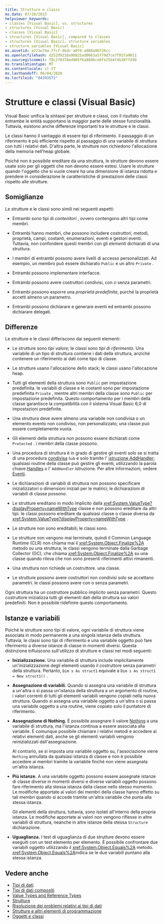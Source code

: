 ```yaml
---
title: Strutture e classi
ms.date: 07/20/2015
helpviewer_keywords:
- classes [Visual Basic], vs. structures
- structures [Visual Basic]
- classes [Visual Basic]
- structures [Visual Basic], compared to classes
- structures [Visual Basic], structure variables
- structure variables [Visual Basic]
ms.assetid: a221e74a-ffcf-4bdc-a0f6-a088a9bf26cc
ms.openlocfilehash: d252d9216a9b825ad0663a5779d7ce7f81fa9011
ms.sourcegitcommit: f8c270376ed905f6a8896ce0fe25b4f4b38ff498
ms.translationtype: MT
ms.contentlocale: it-IT
ms.lasthandoff: 06/04/2020
ms.locfileid: "84393572"
---
```

# <a name="structures-and-classes-visual-basic"></a>Strutture e classi (Visual Basic)
Visual Basic unifica la sintassi per strutture e classi, con il risultato che entrambe le entità supportano la maggior parte delle stesse funzionalità. Tuttavia, esistono anche differenze importanti tra le strutture e le classi.  
  
 Le classi hanno il vantaggio di essere tipi di riferimento. il passaggio di un riferimento è più efficiente rispetto al passaggio di una variabile di struttura con tutti i relativi dati. D'altra parte, le strutture non richiedono l'allocazione della memoria nell'heap globale.  
  
 Poiché non è possibile ereditare da una struttura, le strutture devono essere usate solo per gli oggetti che non devono essere estesi. Usare le strutture quando l'oggetto che si vuole creare ha una dimensione di istanza ridotta e prendere in considerazione le caratteristiche di prestazioni delle classi rispetto alle strutture.  
  
## <a name="similarities"></a>Somiglianze  
 Le strutture e le classi sono simili nei seguenti aspetti:  
  
- Entrambi sono tipi di *contenitori* , ovvero contengono altri tipi come membri.  
  
- Entrambi hanno membri, che possono includere costruttori, metodi, proprietà, campi, costanti, enumerazioni, eventi e gestori eventi. Tuttavia, non confondere questi membri con gli *elementi* dichiarati di una struttura.  
  
- I membri di entrambi possono avere livelli di accesso personalizzati. Ad esempio, un membro può essere dichiarato `Public` e un altro `Private` .  
  
- Entrambi possono implementare interfacce.  
  
- Entrambi possono avere costruttori condivisi, con o senza parametri.  
  
- Entrambi possono esporre una *proprietà predefinita*, purché la proprietà accetti almeno un parametro.  
  
- Entrambi possono dichiarare e generare eventi ed entrambi possono dichiarare delegati.  
  
## <a name="differences"></a>Differenze  
 Le strutture e le classi differiscono dai seguenti elementi:  
  
- Le strutture sono *tipi valore*; le classi sono *tipi di riferimento*. Una variabile di un tipo di struttura contiene i dati della struttura, anziché contenere un riferimento ai dati come tipo di classe.  
  
- Le strutture usano l'allocazione dello stack; le classi usano l'allocazione heap.  
  
- Tutti gli elementi della struttura sono `Public` per impostazione predefinita. le variabili di classe e le costanti sono per impostazione predefinita `Private` , mentre altri membri della classe sono `Public` per impostazione predefinita. Questo comportamento per i membri della classe garantisce la compatibilità con il sistema Visual Basic 6,0 di impostazioni predefinite.  
  
- Una struttura deve avere almeno una variabile non condivisa o un elemento evento non condiviso, non personalizzato; una classe può essere completamente vuota.  
  
- Gli elementi della struttura non possono essere dichiarati come `Protected` . i membri della classe possono.  
  
- Una procedura di struttura è in grado di gestire gli eventi solo se si tratta di una procedura [condivisa](../../../language-reference/modifiers/shared.md) `Sub` e solo tramite l' [istruzione AddHandler](../../../language-reference/statements/addhandler-statement.md); qualsiasi routine della classe può gestire gli eventi, utilizzando la parola chiave [Handles](../../../language-reference/statements/handles-clause.md) o l' `AddHandler` istruzione. Per altre informazioni, vedere [Eventi](../events/index.md).  
  
- Le dichiarazioni di variabili di struttura non possono specificare inizializzatori o dimensioni iniziali per le matrici; le dichiarazioni di variabili di classe possono.  
  
- Le strutture ereditano in modo implicito dalla <xref:System.ValueType?displayProperty=nameWithType> classe e non possono ereditare da altri tipi. le classi possono ereditare da qualsiasi classe o classe diversa da <xref:System.ValueType?displayProperty=nameWithType> .  
  
- Le strutture non sono ereditabili; le classi sono.  
  
- Le strutture non vengono mai terminate, quindi il Common Language Runtime (CLR) non chiama mai il <xref:System.Object.Finalize%2A> metodo su una struttura; le classi vengono terminate dalla Garbage Collector (GC), che chiama <xref:System.Object.Finalize%2A> su una classe quando rileva che non sono presenti riferimenti attivi rimanenti.  
  
- Una struttura non richiede un costruttore. una classe.  
  
- Le strutture possono avere costruttori non condivisi solo se accettano parametri. le classi possono avere con o senza parametri.  
  
 Ogni struttura ha un costruttore pubblico implicito senza parametri. Questo costruttore inizializza tutti gli elementi dati della struttura sui valori predefiniti. Non è possibile ridefinire questo comportamento.  
  
## <a name="instances-and-variables"></a>Istanze e variabili  
 Poiché le strutture sono tipi di valore, ogni variabile di struttura viene associata in modo permanente a una singola istanza della struttura. Tuttavia, le classi sono tipi di riferimento e una variabile oggetto può fare riferimento a diverse istanze di classe in momenti diversi. Questa distinzione influiscono sull'utilizzo di strutture e classi nei modi seguenti:  
  
- **Inizializzazione.** Una variabile di struttura include implicitamente un'inizializzazione degli elementi usando il costruttore senza parametri della struttura. Pertanto, `Dim s As struct1` equivale a `Dim s As struct1 = New struct1()` .  
  
- **Assegnazione di variabili.** Quando si assegna una variabile di struttura a un'altra o si passa un'istanza della struttura a un argomento di routine, i valori correnti di tutti gli elementi variabili vengono copiati nella nuova struttura. Quando si assegna una variabile oggetto a un'altra o si passa una variabile oggetto a una routine, viene copiato solo il puntatore di riferimento.  
  
- **Assegnazione di Nothing.** È possibile assegnare il valore [Nothing](../../../language-reference/nothing.md) a una variabile di struttura, ma l'istanza continua a essere associata alla variabile. È comunque possibile chiamare i relativi metodi e accedere ai relativi elementi dati, anche se gli elementi variabili vengono reinizializzati dall'assegnazione.  
  
     Al contrario, se si imposta una variabile oggetto su, l'associazione viene `Nothing` annullata da qualsiasi istanza di classe e non è possibile accedere ai membri tramite la variabile finché non viene assegnata un'altra istanza.  
  
- **Più istanze.** A una variabile oggetto possono essere assegnate istanze di classe diverse in momenti diversi e diverse variabili oggetto possono fare riferimento alla stessa istanza della classe nello stesso momento. Le modifiche apportate ai valori dei membri della classe hanno effetto su tali membri quando si accede tramite un'altra variabile che punta alla stessa istanza.  
  
     Gli elementi della struttura, tuttavia, sono isolati all'interno della propria istanza. Le modifiche apportate ai valori non vengono riflesse in altre variabili di struttura, neanche in altre istanze della stessa `Structure` dichiarazione.  
  
- **Uguaglianza.** I test di uguaglianza di due strutture devono essere eseguiti con un test elemento per elemento. È possibile confrontare due variabili oggetto utilizzando il <xref:System.Object.Equals%2A> metodo. <xref:System.Object.Equals%2A>indica se le due variabili puntano alla stessa istanza.  
  
## <a name="see-also"></a>Vedere anche

- [Tipi di dati](index.md)
- [Tipi di dati compositi](composite-data-types.md)
- [Value Types and Reference Types](value-types-and-reference-types.md)
- [Strutture](structures.md)
- [Risoluzione dei problemi relativi ai tipi di dati](troubleshooting-data-types.md)
- [Strutture e altri elementi di programmazione](structures-and-other-programming-elements.md)
- [Oggetti e classi](../objects-and-classes/index.md)
